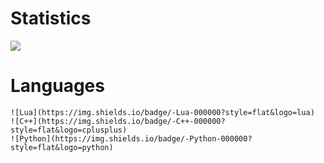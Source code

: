 # Statistics

![](https://github-readme-stats.vercel.app/api?username=0zBug&theme=dark&show_icons=true)

# Languages

```
![Lua](https://img.shields.io/badge/-Lua-000000?style=flat&logo=lua)
![C++](https://img.shields.io/badge/-C++-000000?style=flat&logo=cplusplus)
![Python](https://img.shields.io/badge/-Python-000000?style=flat&logo=python)
```
